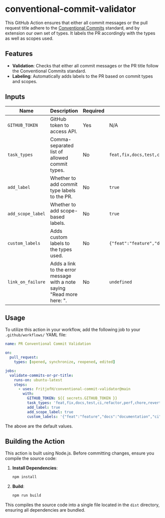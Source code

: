 # conventional-commit-validator

This GitHub Action ensures that either all commit messages or the pull request title adhere to the [Conventional Commits](https://www.conventionalcommits.org/en/v1.0.0/) standard, and by extension our own set of types. It labels the PR accordingly with the types as well as scopes used.

## Features

- **Validation**: Checks that either all commit messages or the PR title follow the Conventional Commits standard.
- **Labeling**: Automatically adds labels to the PR based on commit types and scopes.

## Inputs

| Name               | Description                                                      | Required | Default                                             |
|--------------------|------------------------------------------------------------------|----------|-----------------------------------------------------|
| `GITHUB_TOKEN`     | GitHub token to access API.                                      | Yes      | N/A                                                 |
| `task_types`       | Comma-separated list of allowed commit types.                    | No       | `feat,fix,docs,test,ci,refactor,perf,chore,revert,build,style` |
| `add_label`        | Whether to add commit type labels to the PR.                     | No       | `true`                                              |
| `add_scope_label`  | Whether to add scope-based labels.                               | No       | `true`                                              |
| `custom_labels`    | Adds custom labels to the types used.                            | No       | `{"feat":"feature","docs":"documentation","ci":"CI/CD","perf":"performance"}` |
| `link_on_failure`  | Adds a link to the error message with a note saying "Read more here: <link>".                            | No       | `undefined` |

## Usage

To utilize this action in your workflow, add the following job to your `.github/workflows/` YAML file:

```yaml
name: PR Conventional Commit Validation

on:
  pull_request:
    types: [opened, synchronize, reopened, edited]

jobs:
  validate-commits-or-pr-title:
    runs-on: ubuntu-latest
    steps:
      - uses: FritjofH/conventional-commit-validator@main
        with:
          GITHUB_TOKEN: ${{ secrets.GITHUB_TOKEN }}
          task_types: 'feat,fix,docs,test,ci,refactor,perf,chore,revert,build,style'
          add_label: true
          add_scope_label: true
          custom_labels: '{"feat":"feature","docs":"documentation","ci":"CI/CD","perf":"performance"}'
```

The above are the default values.

## Building the Action

This action is built using Node.js. Before committing changes, ensure you compile the source code:

1. **Install Dependencies**:

   ```bash
   npm install
   ```

2. **Build**:

   ```bash
   npm run build
   ```


This compiles the source code into a single file located in the `dist` directory, ensuring all dependencies are bundled.
